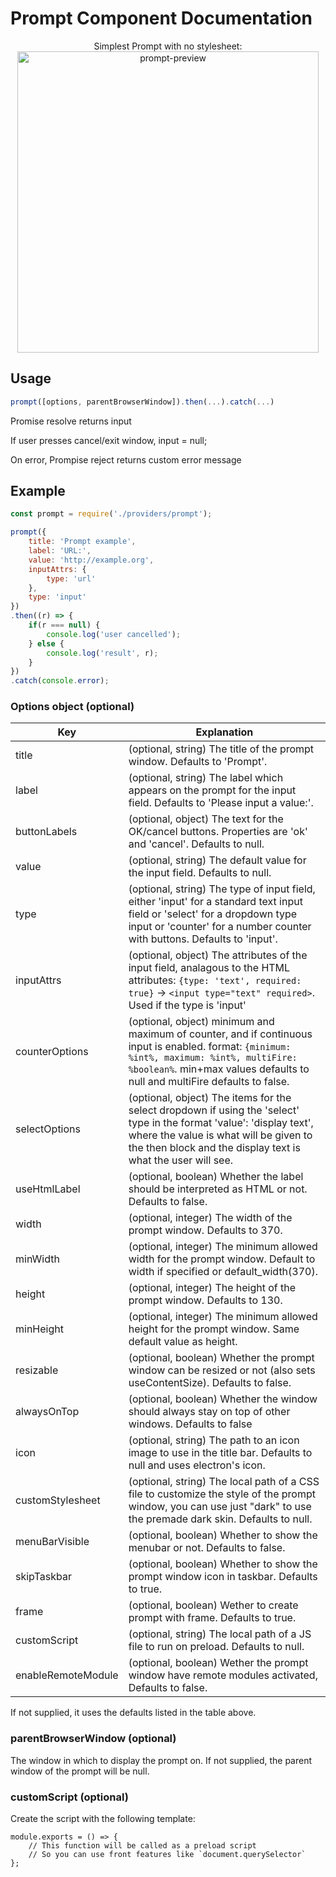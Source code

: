 # Prompt Component Documentation

<p align="center">Simplest Prompt with no stylesheet:<br><img width="482" alt="prompt-preview" src="https://user-images.githubusercontent.com/17620180/111753337-09c0c680-8897-11eb-8ce8-43de29c143bd.png"></p>

## Usage
```js
prompt([options, parentBrowserWindow]).then(...).catch(...)
```
Promise resolve returns input

If user presses cancel/exit window, input = null;

On error, Prompise reject returns custom error message
## Example

```js
const prompt = require('./providers/prompt');

prompt({
    title: 'Prompt example',
    label: 'URL:',
    value: 'http://example.org',
    inputAttrs: {
        type: 'url'
    },
    type: 'input'
})
.then((r) => {
    if(r === null) {
        console.log('user cancelled');
    } else {
        console.log('result', r);
    }
})
.catch(console.error);
```

### Options object (optional)

| Key                | Explanation                                                                                                                                                                                                                    |
| ------------------ | ------------------------------------------------------------------------------------------------------------------------------------------------------------------------------------------------------------------------------ |
| title              | (optional, string) The title of the prompt window. Defaults to 'Prompt'.                                                                                                                                                       |
| label              | (optional, string) The label which appears on the prompt for the input field. Defaults to 'Please input a value:'.                                                                                                             |
| buttonLabels       | (optional, object) The text for the OK/cancel buttons. Properties are 'ok' and 'cancel'. Defaults to null.                                                                                                                     |
| value              | (optional, string) The default value for the input field. Defaults to null.                                                                                                                                                    |
| type               | (optional, string) The type of input field, either 'input' for a standard text input field or 'select' for a dropdown type input or 'counter' for a number counter with buttons. Defaults to 'input'.                                                                         |
| inputAttrs         | (optional, object) The attributes of the input field, analagous to the HTML attributes: `{type: 'text', required: true}` -> `<input type="text" required>`. Used if the type is 'input'
| counterOptions     | (optional, object) minimum and maximum of counter, and if continuous input is enabled. format: `{minimum: %int%, maximum: %int%, multiFire: %boolean%`. min+max values defaults to null and multiFire defaults to false.                                     |
| selectOptions      | (optional, object) The items for the select dropdown if using the 'select' type in the format 'value': 'display text', where the value is what will be given to the then block and the display text is what the user will see. |
| useHtmlLabel       | (optional, boolean) Whether the label should be interpreted as HTML or not. Defaults to false.                                                                                                                                 |
| width              | (optional, integer) The width of the prompt window. Defaults to 370.                                                                                                                                                           |
| minWidth  | (optional, integer) The minimum allowed width for the prompt window. Default to width if specified or default_width(370). |                                                                                                                             |
| height             | (optional, integer) The height of the prompt window. Defaults to 130.                                                                                                                                                          |
| minHeight          | (optional, integer) The minimum allowed height for the prompt window. Same default value as height.                                                                                                                            |
| resizable          | (optional, boolean) Whether the prompt window can be resized or not (also sets useContentSize). Defaults to false.                                                                                                             |
| alwaysOnTop        | (optional, boolean) Whether the window should always stay on top of other windows. Defaults to false                                                                                                                           |
| icon               | (optional, string) The path to an icon image to use in the title bar. Defaults to null and uses electron's icon.                                                                                                               |
| customStylesheet   | (optional, string) The local path of a CSS file to customize the style of the prompt window, you can use just "dark" to use the premade dark skin. Defaults to null.                                                                                                                                  |
| menuBarVisible     | (optional, boolean) Whether to show the menubar or not. Defaults to false.                                                                                                                                                     |
| skipTaskbar        | (optional, boolean) Whether to show the prompt window icon in taskbar. Defaults to true.                                                                                                                                       |
| frame              | (optional, boolean) Wether to create prompt with frame. Defaults to true.                                                                                                                                                      |
| customScript       | (optional, string) The local path of a JS file to run on preload. Defaults to null.                                                                                                                                            |
| enableRemoteModule | (optional, boolean) Wether the prompt window have remote modules activated, Defaults to false.                                                                                                                                 |

If not supplied, it uses the defaults listed in the table above.

### parentBrowserWindow (optional)

The window in which to display the prompt on. If not supplied, the parent window of the prompt will be null.

### customScript (optional)

Create the script with the following template:

```node
module.exports = () => {
    // This function will be called as a preload script
    // So you can use front features like `document.querySelector`
};
```
